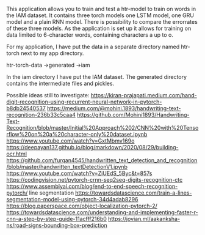 This application allows you to train and test a htr-model to train on words in the IAM dataset. It contains three torch
models one LSTM model, one GRU model and a plain RNN model. There is possibility to compare the errorrates of these
three models. As the application is set up it allows for training on data limited to 6-character words, containing
characters a up to o.

For my application, I have put the data in a separate directory named htr-torch next to my app directory.

htr-torch-data
->generated
->iam

In the iam directory I have put the IAM dataset. The generated directory contains the intermediate files and pickles.

Possible ideas still to investigate:
https://kiran-prajapati.medium.com/hand-digit-recognition-using-recurrent-neural-network-in-pytorch-b8db24540537
https://medium.com/@mohini.1893/handwriting-text-recognition-236b33c5caa4
https://github.com/Mohini1893/Handwriting-Text-Recognition/blob/master/Initial%20Approach%202/CNN%20with%20Tensorflow%20on%20a%20character-only%20dataset.ipynb
https://www.youtube.com/watch?v=GxtMbmv169o
https://deepayan137.github.io/blog/markdown/2020/08/29/building-ocr.html
https://github.com/furqan4545/handwritten_text_detection_and_recognition/blob/master/handwritten_textDetectionV1.ipynb
https://www.youtube.com/watch?v=ZiUEdS_5Byc&t=857s
https://codingvision.net/pytorch-crnn-seq2seq-digits-recognition-ctc
https://www.assemblyai.com/blog/end-to-end-speech-recognition-pytorch/
line segmentation
https://towardsdatascience.com/train-a-lines-segmentation-model-using-pytorch-34d4adab8296
https://blog.paperspace.com/object-localization-pytorch-2/
https://towardsdatascience.com/understanding-and-implementing-faster-r-cnn-a-step-by-step-guide-11acfff216b0
https://jovian.ml/aakanksha-ns/road-signs-bounding-box-prediction